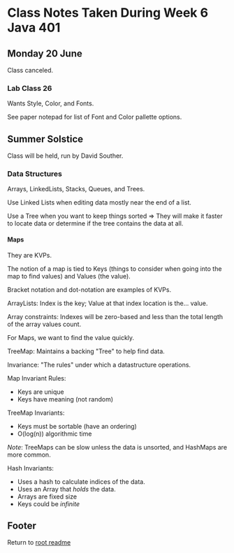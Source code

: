 # Class Notes Taken During Week 6 Java 401

## Monday 20 June

Class canceled.

### Lab Class 26

Wants Style, Color, and Fonts.

See paper notepad for list of Font and Color pallette options.

## Summer Solstice

Class will be held, run by David Souther.

### Data Structures

Arrays, LinkedLists, Stacks, Queues, and Trees.

Use Linked Lists when editing data mostly near the end of a list.

Use a Tree when you want to keep things sorted => They will make it faster to locate data or determine if the tree contains the data at all.

#### Maps

They are KVPs.

The notion of a map is tied to Keys (things to consider when going into the map to find values) and Values (the value).

Bracket notation and dot-notation are examples of KVPs.

ArrayLists: Index is the key; Value at that index location is the... value.

Array constraints: Indexes will be zero-based and less than the total length of the array values count.

For Maps, we want to find the value quickly.

TreeMap: Maintains a backing "Tree" to help find data.

Invariance: "The rules" under which a datastructure operations.

Map Invariant Rules:

- Keys are unique
- Keys have meaning (not random)

TreeMap Invariants:

- Keys must be sortable (have an ordering)
- O(log(n)) algorithmic time

*Note*: TreeMaps can be slow unless the data is unsorted, and HashMaps are more common.

Hash Invariants:

- Uses a hash to calculate indices of the data.
- Uses an Array that *holds* the data.
- Arrays are fixed size
- Keys could be *infinite*


## Footer

Return to [root readme](../README.html)
